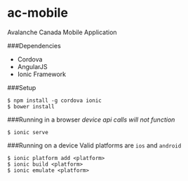 ac-mobile
=========

Avalanche Canada Mobile Application

###Dependencies
* Cordova
* AngularJS
* Ionic Framework

###Setup
```
$ npm install -g cordova ionic
$ bower install
```

###Running in a browser
*device api calls will not function*

```
$ ionic serve
```

###Running on a device
Valid platforms are `ios` and `android`

```
$ ionic platform add <platform>
$ ionic build <platform>
$ ionic emulate <platform>
```

